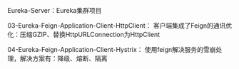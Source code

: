 Eureka-Server：Eureka集群项目


03-Eureka-Feign-Application-Client-HttpClient：
	客户端集成了Feign的通讯优化：压缩GZIP、替换HttpURLConnection为HttpClient
	
	
	
04-Eureka-Feign-Application-Client-Hystrix：
	使用feign解决服务的雪崩处理，解决方案有：降级、熔断、隔离